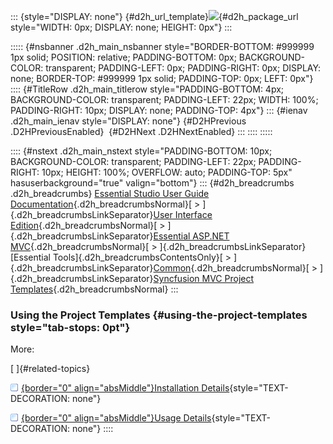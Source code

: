 ::: {style="DISPLAY: none"}
[](ms-xhelp:///?Id=d2h_url_template){#d2h_url_template}![](!package_url!){#d2h_package_url style="WIDTH: 0px; DISPLAY: none; HEIGHT: 0px"}
:::

::::: {#nsbanner .d2h_main_nsbanner style="BORDER-BOTTOM: #999999 1px solid; POSITION: relative; PADDING-BOTTOM: 0px; BACKGROUND-COLOR: transparent; PADDING-LEFT: 0px; PADDING-RIGHT: 0px; DISPLAY: none; BORDER-TOP: #999999 1px solid; PADDING-TOP: 0px; LEFT: 0px"}
:::: {#TitleRow .d2h_main_titlerow style="PADDING-BOTTOM: 4px; BACKGROUND-COLOR: transparent; PADDING-LEFT: 22px; WIDTH: 100%; PADDING-RIGHT: 10px; DISPLAY: none; PADDING-TOP: 4px"}
::: {#ienav .d2h_main_ienav style="DISPLAY: none"}
[](ms-xhelp:///?Id=9c674cb9-0ea3-4402-8007-a1db10644655){#D2HPrevious .D2HPreviousEnabled}  [](ms-xhelp:///?Id=3b9443e5-7041-4dc0-bb70-4a9f0373b5cb){#D2HNext .D2HNextEnabled}
:::
::::
:::::

:::: {#nstext .d2h_main_nstext style="PADDING-BOTTOM: 10px; BACKGROUND-COLOR: transparent; PADDING-LEFT: 22px; PADDING-RIGHT: 10px; HEIGHT: 100%; OVERFLOW: auto; PADDING-TOP: 5px" hasuserbackground="true" valign="bottom"}
::: {#d2h_breadcrumbs .d2h_breadcrumbs}
[Essential Studio User Guide Documentation](ms-xhelp:///?Id=12457748-09e3-4d74-a240-8e049cedf030){.d2h_breadcrumbsNormal}[ \> ]{.d2h_breadcrumbsLinkSeparator}[User Interface Edition](ms-xhelp:///?Id=c29296b7-531c-413b-a0ec-488ca1f7f669){.d2h_breadcrumbsNormal}[ \> ]{.d2h_breadcrumbsLinkSeparator}[Essential ASP.NET MVC](ms-xhelp:///?Id=4b14e7d1-65c4-4f67-b1aa-2c37709905a5){.d2h_breadcrumbsNormal}[ \> ]{.d2h_breadcrumbsLinkSeparator}[Essential Tools]{.d2h_breadcrumbsContentsOnly}[ \> ]{.d2h_breadcrumbsLinkSeparator}[Common](ms-xhelp:///?Id=0f9b05f6-f36d-48a5-8581-0888005aad4e){.d2h_breadcrumbsNormal}[ \> ]{.d2h_breadcrumbsLinkSeparator}[Syncfusion MVC Project Templates](ms-xhelp:///?Id=9c674cb9-0ea3-4402-8007-a1db10644655){.d2h_breadcrumbsNormal}
:::

### Using the Project Templates {#using-the-project-templates style="tab-stops: 0pt"}

More:

[ ]{#related-topics}

[![](button.gif){border="0" align="absMiddle"}Installation Details](ms-xhelp:///?Id=8d0b7f39-3ce4-400a-8f87-907623d2dcf1){style="TEXT-DECORATION: none"}

[![](button.gif){border="0" align="absMiddle"}Usage Details](ms-xhelp:///?Id=63c600ef-e42e-47c4-9c4d-f58dd1e44a91){style="TEXT-DECORATION: none"}
::::
